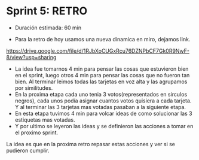 # Sprint 5: RETRO

* Duración estimada: 60 min

* Para la retro de hoy usamos una nueva dinamica en miro, dejamos link.

https://drive.google.com/file/d/1RJbXoCUGxRcu76DZNPbCF7Gk0R9NwF-8/view?usp=sharing

* La idea fue tomarnos 4 min para pensar las cosas que estuvieron bien en el sprint, luego otros 4 min para pensar las cosas que no fueron tan bien.
Al terminar leimos todas las tarjetas en voz alta y las agrupamos por similitudes.
* En la proxima etapa cada uno tenia 3 votos(representados en sirculos negros), cada unos podía asignar cuantos votos quisiera a cada tarjeta. Y al terminar las 3 tarjetas mas votadas pasaban a la siguiente etapa.
* En esta etapa tuvimos 4 min para volcar ideas de como solucionar las 3 estiquetas mas votadas.
* Y por ultimo se leyeron las ideas y se definieron las acciones a tomar en el proximo sprint.

La idea es que en la proxima retro repasar estas acciones y ver si se pudieron cumplir.